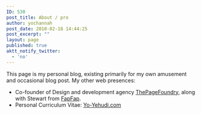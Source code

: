 ```yaml
---
ID: 530
post_title: About / pro
author: yochannah
post_date: 2010-02-18 14:44:25
post_excerpt: ""
layout: page
published: true
aktt_notify_twitter:
  - 'no'
---
```

This page is my personal blog, existing primarily for my own amusement and occasional blog post. My other web presences: 
<ul>
<li>Co-founder of Design and development agency <a href="http://thepagefoundry.com">ThePageFoundry</a>, along with Stewart from <a href="http://www.fapfap.co.uk">FapFap</a>. </li>
<li>Personal Curriculum Vitae: <a href="http://www.yo-yehudi.com">Yo-Yehudi.com</a></li>
</ul>